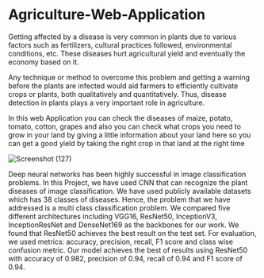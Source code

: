 # Agriculture-Web-Application
Getting affected by a disease is very common in plants due to various factors such as fertilizers, cultural practices followed, environmental conditions, etc. These diseases hurt agricultural yield and eventually the economy based on it. 

Any technique or method to overcome this problem and getting a warning before the plants are infected would aid farmers to efficiently cultivate crops or plants, both qualitatively and quantitatively. Thus, disease detection in plants plays a very important role in agriculture.

In this web Application you can check the diseases of maize, potato, tomato, cotton, grapes and also you can check what crops you need to grow in your land by giving a little information about your land here so you can get a good yield by taking the right crop in that land at the right time




![Screenshot (127)](https://user-images.githubusercontent.com/63738852/117561159-e86ba200-b0b1-11eb-9c0b-b193870d8b06.png)





Deep neural networks has been highly successful in image classification problems. In this Project, we have used CNN that can recognize the plant diseases of image classification. We have used publicly available datasets which has 38 classes of diseases. Hence, the problem that we have addressed is a multi class classification problem. We compared five different architectures including VGG16, ResNet50, InceptionV3, InceptionResNet and DenseNet169 as the backbones for our work. We found that ResNet50 achieves the best result on the test set. For evaluation, we used metrics: accuracy, precision, recall, F1 score and class wise confusion metric. Our model achieves the best of results using ResNet50 with accuracy of 0.982, precision of 0.94, recall of 0.94 and F1 score of 0.94.
